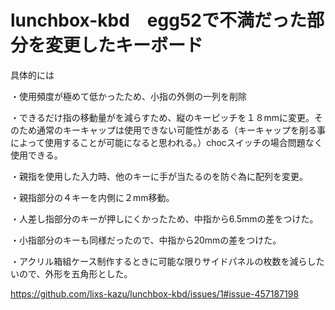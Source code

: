 # lunchbox-kbd　egg52で不満だった部分を変更したキーボード


具体的には

・使用頻度が極めて低かったため、小指の外側の一列を削除

・できるだけ指の移動量がを減らすため、縦のキーピッチを１８mmに変更。そのため通常のキーキャップは使用できない可能性がある（キーキャップを削る事によって使用することが可能になると思われる。）chocスイッチの場合問題なく使用できる。

・親指を使用した入力時、他のキーに手が当たるのを防ぐ為に配列を変更。

・親指部分の４キーを内側に２mm移動。

・人差し指部分のキーが押しにくかったため、中指から6.5mmの差をつけた。

・小指部分のキーも同様だったので、中指から20mmの差をつけた。

・アクリル箱組ケース制作するときに可能な限りサイドパネルの枚数を減らしたいので、外形を五角形とした。

https://github.com/lixs-kazu/lunchbox-kbd/issues/1#issue-457187198
